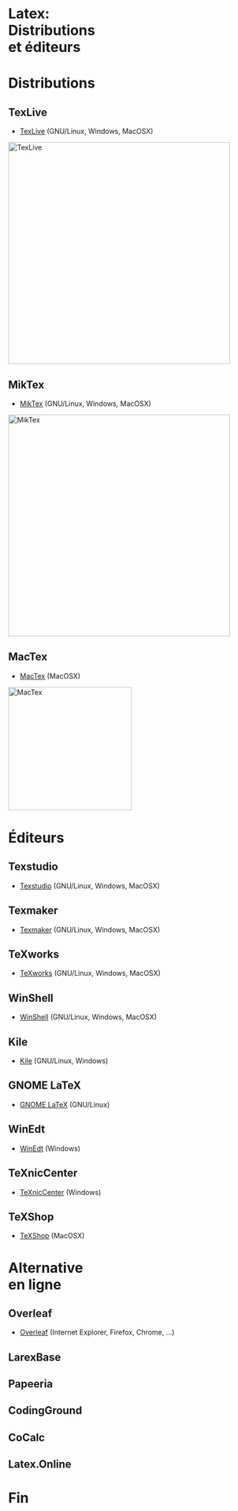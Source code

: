 <!-- .slide: data-background="#000000" -->
# Latex: <br> Distributions <br> et éditeurs



<!-- .slide: data-background="#000000" -->
# Distributions


## TexLive

* <a href="http://www.tug.org/texlive/" target="_blank">TexLive</a> (GNU/Linux, Windows, MacOSX)
<img src="https://upload.wikimedia.org/wikipedia/commons/c/cc/Logo_TeX_Live.svg" alt="TexLive"	title="TexLive" width="450"/>


## MikTex

* <a href="https://miktex.org/download/" target="_blank">MikTex</a> (GNU/Linux, Windows, MacOSX)
<img src="https://upload.wikimedia.org/wikipedia/commons/b/b7/Logo_MiKTeX.svg" alt="MikTex"	title="MikTex" width="450"/>


## MacTex
* <a href="http://www.tug.org/mactex/" target="_blank">MacTex</a> (MacOSX)
<img src="http://www.tug.org/mactex/images/mactexlogoX5.png" alt="MacTex"	title="MacTex" width="250"/>


<!-- .slide: data-background="#000000" -->
# Éditeurs


## Texstudio

* <a href="https://www.texstudio.org/#download" target="_blank">Texstudio</a> (GNU/Linux, Windows, MacOSX)


## Texmaker

* <a href="https://www.xm1math.net/texmaker/download_fr.html" target="_blank">Texmaker</a> (GNU/Linux, Windows, MacOSX)


## TeXworks

* <a href="https://www.tug.org/texworks/#Getting_TeXworks" target="_blank">TeXworks</a> (GNU/Linux, Windows, MacOSX)


## WinShell

* <a href="http://www.winshell.org/#download" target="_blank">WinShell</a> (GNU/Linux, Windows, MacOSX)


## Kile

* <a href="https://kile.sourceforge.io/download.php" target="_blank">Kile</a> (GNU/Linux, Windows)


## GNOME LaTeX

* <a href="https://wiki.gnome.org/Apps/GNOME-LaTeX#Installation" target="_blank">GNOME LaTeX</a> (GNU/Linux)


## WinEdt

* <a href="http://www.winedt.com/download.html" target="_blank">WinEdt</a> (Windows)


## TeXnicCenter

* <a href="https://www.texniccenter.org/download/" target="_blank">TeXnicCenter</a> (Windows)


## TeXShop

* <a href="https://pages.uoregon.edu/koch/texshop/obtaining.html" target="_blank">TeXShop</a> (MacOSX)



<!-- .slide: data-background="#000000" -->
# Alternative <br> en ligne


## Overleaf

* <a href="https://www.overleaf.com" target="_blank">Overleaf</a> (Internet Explorer, Firefox, Chrome, ...)


## LarexBase


## Papeeria


## CodingGround


## CoCalc


## Latex.Online



<!-- .slide: data-background="#000000" -->
# Fin

<!--- ![External Image](https://s3.amazonaws.com/static.slid.es/logo/v2/slides-symbol-512x512.png) -->
